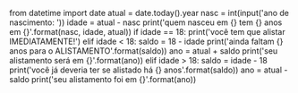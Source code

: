 from datetime import date
atual = date.today().year
nasc = int(input('ano de nascimento: '))
idade = atual - nasc
print('quem nasceu em {} tem {} anos em {}'.format(nasc, idade, atual))
if idade == 18:
    print('você tem que alistar IMEDIATAMENTE!')
elif idade < 18:
    saldo = 18 - idade
    print('ainda faltam {} anos para o ALISTAMENTO'.format(saldo))
    ano = atual + saldo
    print('seu alistamento será em {}'.format(ano))
elif idade > 18:
    saldo = idade - 18
    print('você já deveria ter se alistado há {} anos'.format(saldo))
    ano = atual - saldo
    print('seu alistamento foi em {}'.format(ano))
